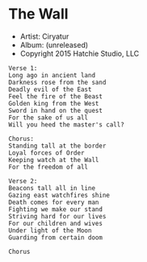 # The Wall

* Artist: Ciryatur 
* Album: (unreleased) 
* Copyright 2015 Hatchie Studio, LLC

```
Verse 1:
Long ago in ancient land
Darkness rose from the sand
Deadly evil of the East
Feel the fire of the Beast
Golden king from the West
Sword in hand on the quest
For the sake of us all
Will you heed the master's call?

Chorus:
Standing tall at the border
Loyal forces of Order
Keeping watch at the Wall
For the freedom of all

Verse 2:
Beacons tall all in line
Gazing east watchfires shine
Death comes for every man
Fighting we make our stand
Striving hard for our lives
For our children and wives
Under light of the Moon
Guarding from certain doom

Chorus
```
